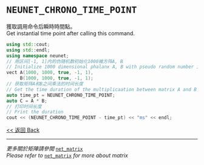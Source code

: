 # `NEUNET_CHRONO_TIME_POINT`

獲取調用命令后瞬時時間點。\
Get instantial time point after calling this command.

```c++
using std::cout;
using std::endl;
using namespace neunet;
// 用区间[-1, 1]内的伪随机数初始化1000維方阵A, B
// Initialize 1000 dimensional phalanx A, B with pseudo random number in the interval [-1, 1]
vect A(1000, 1000, true, -1, 1),
     B(1000, 1000, true, -1, 1);
// 获取矩阵A和B之间乘法的时间长度
// Get the time duration of the multiplicaation between matrix A and B
auto time_pt = NEUNET_CHRONO_TIME_POINT;
auto C = A * B;
// 打印时间长度
// Print the duration
cout << (NEUNET_CHRONO_TIME_POINT - time_pt) << "ms" << endl;
```

[<< 返回 Back](cover.md)

---

*更多關於矩陣請參閲* [`net_matrix`](../../MatrixCalculation/net_matrix/cover.md)\
*Please refer to* [`net_matrix`](../../MatrixCalculation/net_matrix/cover.md) *for more about matrix*
